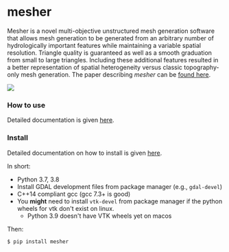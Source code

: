 # mesher

Mesher is a novel multi-objective unstructured mesh generation software that allows mesh generation to be generated from an arbitrary number of hydrologically important features while maintaining a variable spatial resolution. Triangle quality is guaranteed as well as a smooth graduation from small to large triangles. Including these additional features resulted in a better representation of spatial heterogeneity versus classic topography-only mesh generation. The paper describing *mesher* can be [found here](https://www.usask.ca/hydrology/papers/Marsh,_et_al_2018.pdf).

![](docs/source/images/mesher_veg.png)

### How to use
Detailed documentation is given [here](https://mesher-hydro.readthedocs.io).

### Install

Detailed documentation on how to install is given [here](https://mesher-hydro.readthedocs.io/en/latest/installation.html).

In short:
  - Python 3.7, 3.8
  - Install GDAL development files from package manager (e.g., `gdal-devel`)
  - C++14 compliant gcc (gcc 7.3+ is good)
  - You **might** need to install `vtk-devel` from package manager if the python wheels for vtk don't exist on linux.
      + Python 3.9 doesn't have VTK wheels yet on macos
  
Then:

```
$ pip install mesher
```





